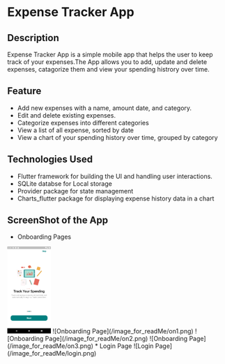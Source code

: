 # Expense Tracker App
## Description
Expense Tracker App is a simple mobile app that helps the user to keep track of your expenses.The App allows you to add, update and delete expenses, catagorize them and view your spending histrory over time.
## Feature
 * Add new expenses with a name, amount date, and category.
 * Edit and delete existing expenses.
 * Categorize expenses into different categories
 * View a list of all expense, sorted by date
 * View a chart of your spending history over time, grouped by category
## Technologies Used
 * Flutter framework for building the UI and handling user interactions.
 * SQLite databse for Local storage
 * Provider package for state management
 * Charts_flutter package for displaying expense history data in a chart
## ScreenShot of the App
* Onboarding Pages
<img src="/image_for_readMe/on1.png" alt="Onboarding image" width="100" height="200">
![Onboarding Page](/image_for_readMe/on1.png)
![Onboarding Page](/image_for_readMe/on2.png)
![Onboarding Page](/image_for_readMe/on3.png)
* Login Page
![Login Page](/image_for_readMe/login.png)
